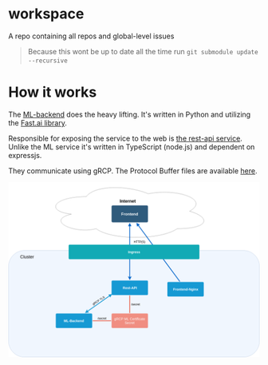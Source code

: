 # workspace
A repo containing all repos and global-level issues
> Because this wont be up to date all the time run `git submodule update --recursive`

# How it works

The [ML-backend](https://github.com/fosefx-ml-ms/ML-backend) does the heavy lifting.
It's written in Python and utilizing the [Fast.ai library](https://docs.fast.ai).

Responsible for exposing the service to the web is [the rest-api service](https://github.com/fosefx-ml-ms/rest-api).
Unlike the ML service it's written in TypeScript (node.js) and dependent on expressjs.

They communicate using gRCP. The Protocol Buffer files are available [here](https://github.com/fosefx-ml-ms/protos/).

<div style="text-align:center">
    <img alt="diagram of how it works" src="layout.png">
</div>
